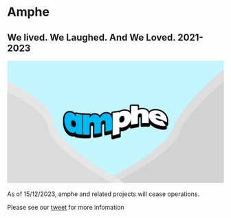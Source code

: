# Amphe

## We lived. We Laughed. And We Loved. 2021-2023

![Amphe Banner](https://github.com/amphe-os/.github/blob/main/amphe%20landscape%202.png?raw=true)

As of 15/12/2023, amphe and related projects will cease operations.

Please see our [tweet](https://twitter.com/ampheOS/status/1735761294668579010) for more infomation
